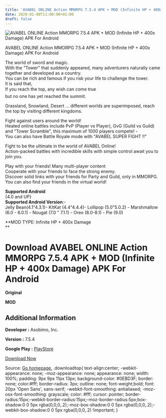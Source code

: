 ```yaml
---
title: 'AVABEL ONLINE Action MMORPG 7.5.4 APK + MOD (Infinite HP + 400x Damage) APK For Android'
date: 2020-01-08T11:00:00+01:00
draft: false
---
```


![AVABEL ONLINE Action MMORPG 7.5.4 APK + MOD (Infinite HP + 400x Damage) APK For Android](https://i1.wp.com/apkhome.net/wp-content/uploads/2020/01/AVABEL-ONLINE-Action-MMORPG-7.5.4-MOD-Infinite-HP-400x-Damage.png "AVABEL ONLINE Action MMORPG 7.5.4 APK + MOD (Infinite HP + 400x Damage) APK For Android")

  

AVABEL ONLINE Action MMORPG 7.5.4 APK + MOD (Infinite HP + 400x Damage) APK For Android

The world of sword and magic.  
With the "Tower" that suddenly appeared, many adventurers naturally came together and developed as a country.  
You can be rich and famous if you risk your life to challenge the tower.  
It is said that,  
If you reach the top, any wish can come true  
but no one has yet reached the summit.

Grassland, Snowland, Desert ... different worlds are superimposed, reach the top by visiting different kingdoms.

Fight against users around the world!  
Heated online battles include PvP (Player vs Player), GvG (Guild vs Guild) and "Tower Scramble", this maximum of 1000 players compete! -  
You can also have Battle Royale mode with "AVABEL SUPER FIGHT !!"

Fight to be the ultimate in the world of AVABEL Online!  
Action-packed battles with incredible skills with simple control await you to join you.

Play with your friends! Many multi-player content  
Cooperate with your friends to face the strong enemy.  
Discover solid links with your friends for Party and Guild, only in MMORPG.  
You can also find your friends in the virtual world!

**Supported Android**  
{4.0 and UP}  
**Supported Android Version**:-  
Jelly Bean(4.1"4.3.1)- KitKat (4.4"4.4.4)- Lollipop (5.0"5.0.2) - Marshmallow (6.0 - 6.0.1) - Nougat (7.0 " 7.1.1) - Oreo (8.0-8.1) - Pie (9.0)

**MOD TYPE: Infinite HP + 400x Damage  
**

Download AVABEL ONLINE Action MMORPG 7.5.4 APK + MOD (Infinite HP + 400x Damage) APK For Android
================================================================================================

**Original**

**MOD**

Additional Information
----------------------

**Developer :** Asobimo, Inc.

**Version :** 7.5.4

**Google Play :** [PlayStore](https://play.google.com/store/apps/details?id=com.asobimo.avabel_gp_b3)

  

[Download Now](https://store4app.co/post/avabel-online-action-mmorpg-7-5-4-apk-mod-infinite-hp-400x-damage-apk-for-android_1578476221)

  
Source: [Go homepage.](https://store4app.co/post/avabel-online-action-mmorpg-7-5-4-apk-mod-infinite-hp-400x-damage-apk-for-android_1578476221) .downloadtop{ text-align:center; -webkit-appearance: none; -moz-appearance: none; appearance: none; width: 100%; padding: 9px 9px 11px 13px; background-color: #0EBD3F; border: none; color:#fff; border-radius: 3px; outline: none; font-weight;bold; font: 20px 'Open Sans', sans-serif; -webkit-font-smoothing: antialiased; -moz-osx-font-smoothing: grayscale; color: #fff; cursor: pointer; border-radius:15px;-webkit-border-radius:15px;-moz-border-radius:5px;box-shadow:0 0 5px rgba(0,0,0,.2);-moz-box-shadow:0 0 5px rgba(0,0,0,.2);-webkit-box-shadow:0 0 5px rgba(0,0,0,.2) !important; }